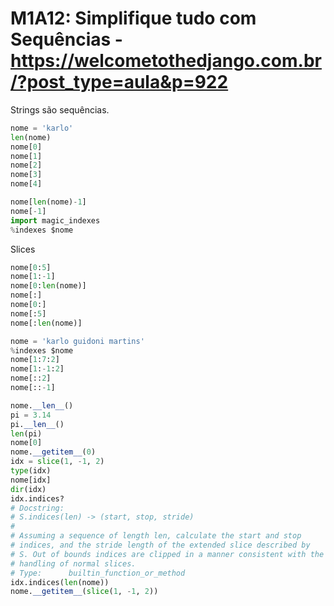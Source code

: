 # M1A12: Simplifique tudo com Sequências - https://welcometothedjango.com.br/?post_type=aula&p=922

Strings são sequências.

```python
nome = 'karlo'
len(nome)
nome[0]
nome[1]
nome[2]
nome[3]
nome[4]
```

```python
nome[len(nome)-1]
nome[-1]
import magic_indexes
%indexes $nome
```


Slices


```python
nome[0:5]
nome[1:-1]
nome[0:len(nome)]
nome[:]
nome[0:]
nome[:5]
nome[:len(nome)]
```

```python
nome = 'karlo guidoni martins'
%indexes $nome
nome[1:7:2]
nome[1:-1:2]
nome[::2]
nome[::-1]
```

```python
nome.__len__()
pi = 3.14
pi.__len__()
len(pi)
nome[0]
nome.__getitem__(0)
idx = slice(1, -1, 2)
type(idx)
nome[idx]
dir(idx)
idx.indices?
# Docstring:
# S.indices(len) -> (start, stop, stride)
#
# Assuming a sequence of length len, calculate the start and stop
# indices, and the stride length of the extended slice described by
# S. Out of bounds indices are clipped in a manner consistent with the
# handling of normal slices.
# Type:      builtin_function_or_method
idx.indices(len(nome))
nome.__getitem__(slice(1, -1, 2))
```
